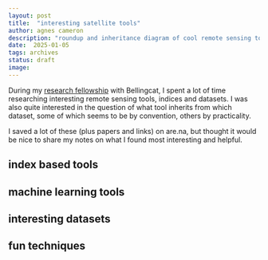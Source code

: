 ```yaml
---
layout: post
title:  "interesting satellite tools"
author: agnes cameron
description: "roundup and inheritance diagram of cool remote sensing tools and datasets"
date:  2025-01-05
tags: archives
status: draft
image: 
---
```


During my [research fellowship](/2025/01/10/satellite.html) with Bellingcat, I spent a lot of time researching interesting remote sensing tools, indices and datasets. I was also quite interested in the question of what tool inherits from which dataset, some of which seems to be by convention, others by practicality.

I saved a lot of these (plus papers and links) on are.na, but thought it would be nice to share my notes on what I found most interesting and helpful.

## index based tools


## machine learning tools


## interesting datasets


## fun techniques